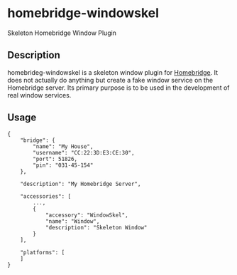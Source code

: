 # homebridge-windowskel
Skeleton Homebridge Window Plugin

## Description
homebrideg-windowskel is a skeleton window plugin for
[Homebridge](https://github.com/nfarina/homebridge). It
does not actually do anything but create a fake window
service on the Homebridge server. Its primary purpose is to
be used in the development of real window services.

## Usage
```
{
    "bridge": {
        "name": "My House",
        "username": "CC:22:3D:E3:CE:30",
        "port": 51826,
        "pin": "031-45-154"
    },

    "description": "My Homebridge Server",

    "accessories": [
        ...,
        {
            "accessory": "WindowSkel",
            "name": "Window",
            "description": "Skeleton Window"
        }
    ],

    "platforms": [
    ]
}
```
